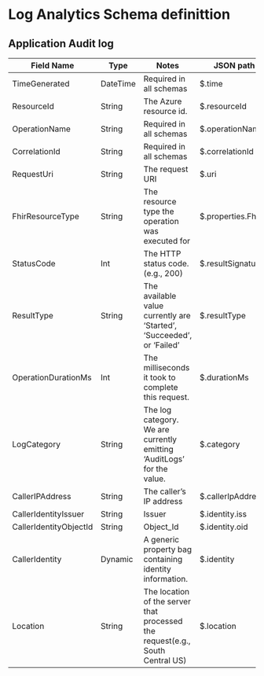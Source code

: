 
# Log Analytics Schema definittion

## Application Audit log

|Field Name|Type|Notes|JSON path in Shoebox|
|---|---|---|---|
|TimeGenerated|DateTime|Required in all schemas|$.time|
|ResourceId|String|The Azure resource id.|$.resourceId|
|OperationName|String|Required in all schemas|$.operationName|
|CorrelationId|String|Required in all schemas|$.correlationId|
|RequestUri|String|The request URI|$.uri|
|FhirResourceType|String|The resource type the operation was executed for|$.properties.FhirResourceType|
|StatusCode|Int|The HTTP status code. (e.g., 200)|$.resultSignature|
|ResultType|String|The available value currently are ‘Started’, ‘Succeeded’, or ‘Failed’|$.resultType|
|OperationDurationMs|Int|The milliseconds it took to complete this request.|$.durationMs|
|LogCategory|String|The log category. We are currently emitting ‘AuditLogs’ for the value.|$.category|
|CallerIPAddress|String|The caller’s IP address|$.callerIpAddress|
|CallerIdentityIssuer|String|Issuer|$.identity.iss|
|CallerIdentityObjectId|String|Object_Id|$.identity.oid|
|CallerIdentity|Dynamic|A generic property bag containing identity information.|$.identity|
|Location|String|The location of the server that processed the request(e.g., South Central US)|$.location|
